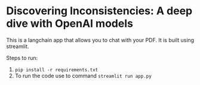 # Discovering Inconsistencies: A deep dive with OpenAI models

This is a langchain app that allows you to chat with your PDF. It is built using streamlit.

Steps to run:

1. `pip install -r requirements.txt`
2. To run the code use to command `streamlit run app.py`
